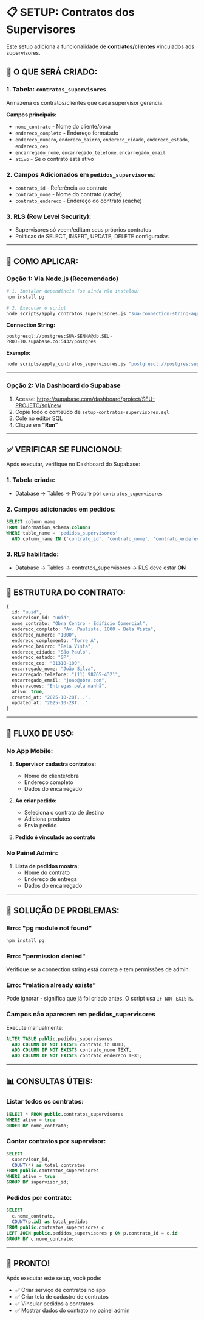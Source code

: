 # 📋 SETUP: Contratos dos Supervisores

Este setup adiciona a funcionalidade de **contratos/clientes** vinculados aos supervisores.

## 🎯 O QUE SERÁ CRIADO:

### **1. Tabela: `contratos_supervisores`**
Armazena os contratos/clientes que cada supervisor gerencia.

**Campos principais:**
- `nome_contrato` - Nome do cliente/obra
- `endereco_completo` - Endereço formatado
- `endereco_numero`, `endereco_bairro`, `endereco_cidade`, `endereco_estado`, `endereco_cep`
- `encarregado_nome`, `encarregado_telefone`, `encarregado_email`
- `ativo` - Se o contrato está ativo

### **2. Campos Adicionados em `pedidos_supervisores`:**
- `contrato_id` - Referência ao contrato
- `contrato_nome` - Nome do contrato (cache)
- `contrato_endereco` - Endereço do contrato (cache)

### **3. RLS (Row Level Security):**
- Supervisores só veem/editam seus próprios contratos
- Políticas de SELECT, INSERT, UPDATE, DELETE configuradas

---

## 🚀 COMO APLICAR:

### **Opção 1: Via Node.js (Recomendado)**

```bash
# 1. Instalar dependência (se ainda não instalou)
npm install pg

# 2. Executar o script
node scripts/apply_contratos_supervisores.js "sua-connection-string-aqui"
```

**Connection String:**
```
postgresql://postgres:SUA-SENHA@db.SEU-PROJETO.supabase.co:5432/postgres
```

**Exemplo:**
```bash
node scripts/apply_contratos_supervisores.js "postgresql://postgres:superman19!gaelsofia@db.moswhtqcgjcpsideykzw.supabase.co:5432/postgres"
```

---

### **Opção 2: Via Dashboard do Supabase**

1. Acesse: https://supabase.com/dashboard/project/SEU-PROJETO/sql/new
2. Copie todo o conteúdo de `setup-contratos-supervisores.sql`
3. Cole no editor SQL
4. Clique em **"Run"**

---

## ✅ VERIFICAR SE FUNCIONOU:

Após executar, verifique no Dashboard do Supabase:

### **1. Tabela criada:**
- Database → Tables → Procure por `contratos_supervisores`

### **2. Campos adicionados em pedidos:**
```sql
SELECT column_name 
FROM information_schema.columns 
WHERE table_name = 'pedidos_supervisores' 
  AND column_name IN ('contrato_id', 'contrato_nome', 'contrato_endereco');
```

### **3. RLS habilitado:**
- Database → Tables → contratos_supervisores → RLS deve estar **ON**

---

## 📝 ESTRUTURA DO CONTRATO:

```typescript
{
  id: "uuid",
  supervisor_id: "uuid",
  nome_contrato: "Obra Centro - Edifício Comercial",
  endereco_completo: "Av. Paulista, 1000 - Bela Vista",
  endereco_numero: "1000",
  endereco_complemento: "Torre A",
  endereco_bairro: "Bela Vista",
  endereco_cidade: "São Paulo",
  endereco_estado: "SP",
  endereco_cep: "01310-100",
  encarregado_nome: "João Silva",
  encarregado_telefone: "(11) 98765-4321",
  encarregado_email: "joao@obra.com",
  observacoes: "Entregas pela manhã",
  ativo: true,
  created_at: "2025-10-28T...",
  updated_at: "2025-10-28T..."
}
```

---

## 🔄 FLUXO DE USO:

### **No App Mobile:**

1. **Supervisor cadastra contratos:**
   - Nome do cliente/obra
   - Endereço completo
   - Dados do encarregado

2. **Ao criar pedido:**
   - Seleciona o contrato de destino
   - Adiciona produtos
   - Envia pedido

3. **Pedido é vinculado ao contrato**

### **No Painel Admin:**

1. **Lista de pedidos mostra:**
   - Nome do contrato
   - Endereço de entrega
   - Dados do encarregado

---

## 🐛 SOLUÇÃO DE PROBLEMAS:

### **Erro: "pg module not found"**
```bash
npm install pg
```

### **Erro: "permission denied"**
Verifique se a connection string está correta e tem permissões de admin.

### **Erro: "relation already exists"**
Pode ignorar - significa que já foi criado antes. O script usa `IF NOT EXISTS`.

### **Campos não aparecem em pedidos_supervisores**
Execute manualmente:
```sql
ALTER TABLE public.pedidos_supervisores
  ADD COLUMN IF NOT EXISTS contrato_id UUID,
  ADD COLUMN IF NOT EXISTS contrato_nome TEXT,
  ADD COLUMN IF NOT EXISTS contrato_endereco TEXT;
```

---

## 📊 CONSULTAS ÚTEIS:

### **Listar todos os contratos:**
```sql
SELECT * FROM public.contratos_supervisores 
WHERE ativo = true 
ORDER BY nome_contrato;
```

### **Contar contratos por supervisor:**
```sql
SELECT 
  supervisor_id,
  COUNT(*) as total_contratos
FROM public.contratos_supervisores
WHERE ativo = true
GROUP BY supervisor_id;
```

### **Pedidos por contrato:**
```sql
SELECT 
  c.nome_contrato,
  COUNT(p.id) as total_pedidos
FROM public.contratos_supervisores c
LEFT JOIN public.pedidos_supervisores p ON p.contrato_id = c.id
GROUP BY c.nome_contrato;
```

---

## 🎉 PRONTO!

Após executar este setup, você pode:
- ✅ Criar serviço de contratos no app
- ✅ Criar tela de cadastro de contratos
- ✅ Vincular pedidos a contratos
- ✅ Mostrar dados do contrato no painel admin

